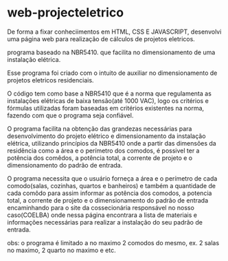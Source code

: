 # web-projecteletrico
 De forma a fixar conheciimentos em HTML, CSS E JAVASCRIPT, desenvolvi uma página web para realização de cálculos de projetos eletricos.
 
 programa baseado na NBR5410. que facilita no dimensionamento de uma instalação elétrica.

Esse programa foi criado com o intuito de auxiliar no dimensionamento de projetos eletricos residenciais.

O código tem como base a NBR5410 que é a norma que regulamenta as instalações elétricas de baixa tensão(até 1000 VAC), logo os critérios e fórmulas utilizadas foram baseadas em critérios existentes na norma, fazendo com que o programa seja confiável.

O programa facilita na obtenção das grandezas necessárias para desenvolvimento do projeto elétrico e dimensionamento da instalação elétrica, utilizando princípios da NBR5410 onde a partir das dimensões da residência como a área e o perímetro dos comodos, é possivel ter a potência dos comêdos, a potência total, a corrente de projeto e o dimensionamento do padrão de entrada.

O programa necessita que o usuário forneça a área e o perímetro de cada comodo(salas, cozinhas, quartos e banheiros) e também a quantidade de cada comôdo para assim informar as potência dos comodos, a potencia total, a corrente de projeto e o dimensionamento do padrão de entrada encaminhando para o site da cossecionária responsável no nosso caso(COELBA) onde nessa página encontrara a lista de materiais e informações necessárias para realizar a instalação do seu padrão de entrada.

obs: o programa é limitado a no maximo 2 comodos do mesmo, ex. 2 salas no maximo, 2 quarto no maximo e etc.
